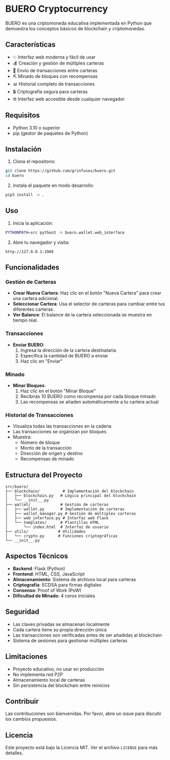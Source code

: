 # BUERO Cryptocurrency

BUERO es una criptomoneda educativa implementada en Python que demuestra los conceptos básicos de blockchain y criptomonedas.

## Características

- ✨ Interfaz web moderna y fácil de usar
- 💰 Creación y gestión de múltiples carteras
- 💸 Envío de transacciones entre carteras
- ⛏️ Minado de bloques con recompensas
- 📊 Historial completo de transacciones
- 🔒 Criptografía segura para carteras
- 🌐 Interfaz web accesible desde cualquier navegador

## Requisitos

- Python 3.10 o superior
- pip (gestor de paquetes de Python)

## Instalación

1. Clona el repositorio:
```bash
git clone https://github.com/grinfuses/buero.git
cd buero
```

2. Instala el paquete en modo desarrollo:
```bash
pip3 install -e .
```

## Uso

1. Inicia la aplicación:
```bash
PYTHONPATH=src python3 -m buero.wallet.web_interface
```

2. Abre tu navegador y visita:
```
http://127.0.0.1:1988
```

## Funcionalidades

### Gestión de Carteras

- **Crear Nueva Cartera**: Haz clic en el botón "Nueva Cartera" para crear una cartera adicional.
- **Seleccionar Cartera**: Usa el selector de carteras para cambiar entre tus diferentes carteras.
- **Ver Balance**: El balance de la cartera seleccionada se muestra en tiempo real.

### Transacciones

- **Enviar BUERO**: 
  1. Ingresa la dirección de la cartera destinataria
  2. Especifica la cantidad de BUERO a enviar
  3. Haz clic en "Enviar"

### Minado

- **Minar Bloques**: 
  1. Haz clic en el botón "Minar Bloque"
  2. Recibirás 10 BUERO como recompensa por cada bloque minado
  3. Las recompensas se añaden automáticamente a tu cartera actual

### Historial de Transacciones

- Visualiza todas las transacciones en la cadena
- Las transacciones se organizan por bloques
- Muestra:
  - Número de bloque
  - Monto de la transacción
  - Dirección de origen y destino
  - Recompensas de minado

## Estructura del Proyecto

```
src/buero/
├── blockchain/          # Implementación del blockchain
│   ├── blockchain.py   # Lógica principal del blockchain
│   └── __init__.py
├── wallet/             # Gestión de carteras
│   ├── wallet.py       # Implementación de carteras
│   ├── wallet_manager.py # Gestión de múltiples carteras
│   ├── web_interface.py # Interfaz web Flask
│   └── templates/      # Plantillas HTML
│       └── index.html  # Interfaz de usuario
├── utils/             # Utilidades
│   └── crypto.py      # Funciones criptográficas
└── __init__.py
```

## Aspectos Técnicos

- **Backend**: Flask (Python)
- **Frontend**: HTML, CSS, JavaScript
- **Almacenamiento**: Sistema de archivos local para carteras
- **Criptografía**: ECDSA para firmas digitales
- **Consenso**: Proof of Work (PoW)
- **Dificultad de Minado**: 4 ceros iniciales

## Seguridad

- Las claves privadas se almacenan localmente
- Cada cartera tiene su propia dirección única
- Las transacciones son verificadas antes de ser añadidas al blockchain
- Sistema de sesiones para gestionar múltiples carteras

## Limitaciones

- Proyecto educativo, no usar en producción
- No implementa red P2P
- Almacenamiento local de carteras
- Sin persistencia del blockchain entre reinicios

## Contribuir

Las contribuciones son bienvenidas. Por favor, abre un issue para discutir los cambios propuestos.

## Licencia

Este proyecto está bajo la Licencia MIT. Ver el archivo `LICENSE` para más detalles.
